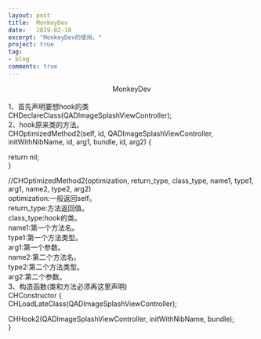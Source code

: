 ```yaml
---
layout: post
title:  MonkeyDev
date:   2019-02-18
excerpt: "MonkeyDev的使用。"
project: true
tag:
- blog
comments: true
---
```

<center>MonkeyDev</center><br>
 1、首先声明要想hook的类<br>
 CHDeclareClass(QADImageSplashViewController);<br>
 2、hook原来类的方法。<br>
 CHOptimizedMethod2(self, id, QADImageSplashViewController, initWithNibName, id, arg1, bundle, id, arg2) {<br>

return nil;<br>
 }<br>
 
 //CHOptimizedMethod2(optimization, return_type, class_type, name1, type1, arg1, name2, type2, arg2)<br>
 optimization:一般返回self。<br>
 return_type:方法返回值。<br>
 class_type:hook的类。<br>
 name1:第一个方法名。<br>
 type1:第一个方法类型。<br>
 arg1:第一个参数。<br>
 name2:第二个方法名。<br>
 type2:第二个方法类型。<br>
 arg2:第二个参数。<br>
 3、构造函数(类和方法必须再这里声明)<br>
 CHConstructor {<br>
    CHLoadLateClass(QADImageSplashViewController);<br>
 
CHHook2(QADImageSplashViewController, initWithNibName, bundle);<br>
 }<br>
 

 
 
